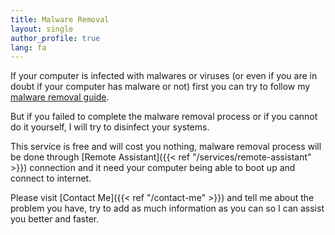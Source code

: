 ```yaml
---
title: Malware Removal
layout: single
author_profile: true
lang: fa
---
```

If your computer is infected with malwares or viruses (or even if you are in doubt if your computer has malware or not) first you can try to follow my [malware removal guide](/knowledge-base/malware/removal}}).

But if you failed to complete the malware removal process or if you cannot do it yourself, I will try to disinfect your systems.

This service is free and will cost you nothing, malware removal process will be done through [Remote Assistant]({{< ref "/services/remote-assistant" >}}) connection and it need your computer being able to boot up and connect to internet.

Please visit [Contact Me]({{< ref "/contact-me" >}}) and tell me about the problem you have, try to add as much information as you can so I can assist you better and faster.
